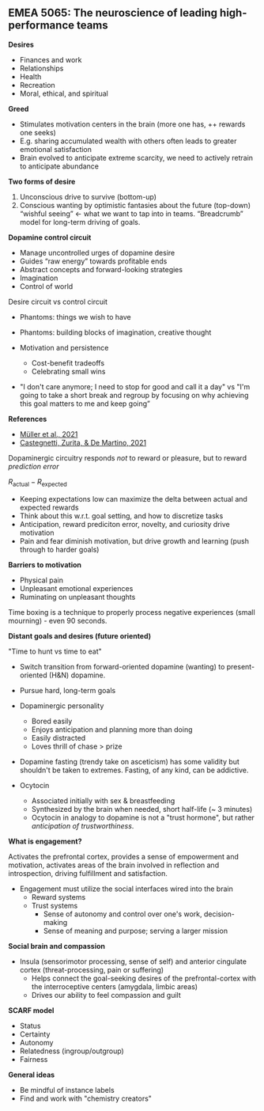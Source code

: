 ## EMEA 5065: The neuroscience of leading high-performance teams

**Desires**

- Finances and work
- Relationships
- Health
- Recreation
- Moral, ethical, and spiritual

**Greed**

- Stimulates motivation centers in the brain (more one has, ++ rewards one
  seeks)
- E.g. sharing accumulated wealth with others often leads to greater emotional
  satisfaction
- Brain evolved to anticipate extreme scarcity, we need to actively retrain to
  anticipate abundance

**Two forms of desire**

1. Unconscious drive to survive (bottom-up)
2. Conscious wanting by optimistic fantasies about the future (top-down)
   “wishful seeing” <- what we want to tap into in teams. “Breadcrumb” model for
   long-term driving of goals.

**Dopamine control circuit**

- Manage uncontrolled urges of dopamine desire
- Guides “raw energy” towards profitable ends
- Abstract concepts and forward-looking strategies
- Imagination
- Control of world

Desire circuit vs control circuit

- Phantoms: things we wish to have
- Phantoms: building blocks of imagination, creative thought

- Motivation and persistence
  - Cost-benefit tradeoffs
  - Celebrating small wins
- "I don't care anymore; I need to stop for good and call it a day" vs "I'm
  going to take a short break and regroup by focusing on why achieving this goal
  matters to me and keep going”

**References**

- [Müller et al., 2021](https://doi.org/10.1038/s41467-021-24927-7)
- [Castegnetti, Zurita, & De Martino, 2021](http://dx.doi.org/10.1126/sciadv.abd5363)

Dopaminergic circuitry responds _not_ to reward or pleasure, but to reward
_prediction error_

$R_\text{actual} - R_\text{expected}$

- Keeping expectations low can maximize the delta between actual and expected
  rewards
- Think about this w.r.t. goal setting, and how to discretize tasks
- Anticipation, reward prediciton error, novelty, and curiosity drive motivation
- Pain and fear diminish motivation, but drive growth and learning (push through
  to harder goals)

**Barriers to motivation**

- Physical pain
- Unpleasant emotional experiences
- Ruminating on unpleasant thoughts

Time boxing is a technique to properly process negative experiences (small
mourning) - even 90 seconds.

**Distant goals and desires (future oriented)**

"Time to hunt vs time to eat"

- Switch transition from forward-oriented dopamine (wanting) to present-oriented
  (H&N) dopamine.

- Pursue hard, long-term goals

- Dopaminergic personality
  - Bored easily
  - Enjoys anticipation and planning more than doing
  - Easily distracted
  - Loves thrill of chase > prize

- Dopamine fasting (trendy take on asceticism) has some validity but shouldn't
  be taken to extremes. Fasting, of any kind, can be addictive.

- Ocytocin
  - Associated initially with sex & breastfeeding
  - Synthesized by the brain when needed, short half-life (~ 3 minutes)
  - Ocytocin in analogy to dopamine is not a "trust hormone", but rather
    _anticipation of trustworthiness_.

**What is engagement?**

Activates the prefrontal cortex, provides a sense of empowerment and motivation,
activates areas of the brain involved in reflection and introspection, driving
fulfillment and satisfaction.

- Engagement must utilize the social interfaces wired into the brain
  - Reward systems
  - Trust systems
    - Sense of autonomy and control over one's work, decision-making
    - Sense of meaning and purpose; serving a larger mission

**Social brain and compassion**

- Insula (sensorimotor processing, sense of self) and anterior cingulate cortex
  (threat-processing, pain or suffering)
  - Helps connect the goal-seeking desires of the prefrontal-cortex with the
    interroceptive centers (amygdala, limbic areas)
  - Drives our ability to feel compassion and guilt

**SCARF model**

- Status
- Certainty
- Autonomy
- Relatedness (ingroup/outgroup)
- Fairness

**General ideas**

- Be mindful of instance labels
- Find and work with "chemistry creators"

